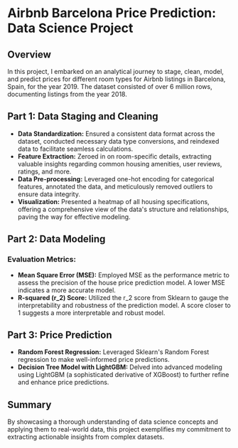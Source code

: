 # Airbnb Barcelona Price Prediction: Data Science Project

## Overview

In this project, I embarked on an analytical journey to stage, clean, model, and predict prices for different room types for Airbnb listings in Barcelona, Spain, for the year 2019. The dataset consisted of over 6 million rows, documenting listings from the year 2018.

## Part 1: Data Staging and Cleaning

- **Data Standardization:** Ensured a consistent data format across the dataset, conducted necessary data type conversions, and reindexed data to facilitate seamless calculations.
- **Feature Extraction:** Zeroed in on room-specific details, extracting valuable insights regarding common housing amenities, user reviews, ratings, and more.
- **Data Pre-processing:** Leveraged one-hot encoding for categorical features, annotated the data, and meticulously removed outliers to ensure data integrity.
- **Visualization:** Presented a heatmap of all housing specifications, offering a comprehensive view of the data's structure and relationships, paving the way for effective modeling.

## Part 2: Data Modeling

### **Evaluation Metrics:**

- **Mean Square Error (MSE):** Employed MSE as the performance metric to assess the precision of the house price prediction model. A lower MSE indicates a more accurate model.
- **R-squared (r_2) Score:** Utilized the r_2 score from Sklearn to gauge the interpretability and robustness of the prediction model. A score closer to 1 suggests a more interpretable and robust model.

## Part 3: Price Prediction

- **Random Forest Regression:** Leveraged Sklearn's Random Forest regression to make well-informed price predictions.
- **Decision Tree Model with LightGBM:** Delved into advanced modeling using LightGBM (a sophisticated derivative of XGBoost) to further refine and enhance price predictions.

## Summary

By showcasing a thorough understanding of data science concepts and applying them to real-world data, this project exemplifies my commitment to extracting actionable insights from complex datasets.
